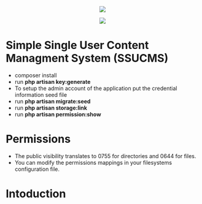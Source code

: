 <p align="center"><img src="https://laravel.com/assets/img/components/logo-laravel.svg"></p>
<p align="center"><img src="https://bulma.io/images/bulma-logo.png"></p>

# Simple Single User Content Managment System (SSUCMS)

* composer install
* run **php artisan key:generate**
* To setup the admin account of the application  put the credential information seed file
* run **php artisan migrate:seed**
* run **php artisan storage:link**
* run **php artisan permission:show**

# Permissions
* The public visibility translates to 0755 for directories and 0644 for files.
* You can modify the permissions mappings in your filesystems configuration file.

# Intoduction





